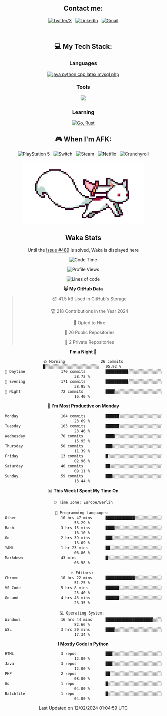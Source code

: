 <div align="center">

## Contact me:

[![Twitter/X](https://skillicons.dev/icons?i=twitter)](https://twitter.com/erikskopp) &nbsp;
[![LinkedIn](https://skillicons.dev/icons?i=linkedin)](www.linkedin.com/in/erik-skopp) &nbsp;
[![Gmail](https://skillicons.dev/icons?i=gmail)](mailto:skopp.erik@gmail.com)

<div align="center">
<br>

## 💻 My Tech Stack:

### Languages

[![java python cpp latex mysql php](https://skillicons.dev/icons?i=java,python,cpp,latex,mysql,php)](https://skillicons.dev)

### Tools

[![](https://skillicons.dev/icons?i=matlab,azure,bash,git,github,vscode)](https://skillicons.dev)

### Learning

[![Go, Rust](https://skillicons.dev/icons?i=go,rust)](https://skillicons.dev)

<!--
## 🏆 My Stats:

<p>
    <img height=175 alt="GitHub Stats" src="https://github-readme-stats.vercel.app/api?username=eskopp&show_icons=true&count_private=true&theme=dark" />&nbsp;&nbsp;
    <br><br>
    <img height=175 alt="Most Used Languages" src="https://github-readme-stats.vercel.app/api/top-langs/?username=eskopp&layout=compact&theme=dark" />&nbsp;&nbsp;
</p>
-->

## 🎮 When I'm AFK:

![PlayStation 5](https://img.shields.io/badge/Playstation%205-003791?style=for-the-badge&logo=playstation-5&logoColor=white) &nbsp;
![Switch](https://img.shields.io/badge/Switch-E60012?style=for-the-badge&logo=nintendo-switch&logoColor=white) &nbsp;
![Steam](https://img.shields.io/badge/steam-%23000000.svg?style=for-the-badge&logo=steam&logoColor=white) &nbsp;
![Netflix](https://img.shields.io/badge/Netflix-E50914?style=for-the-badge&logo=netflix&logoColor=white) &nbsp;
![Crunchyroll](https://img.shields.io/badge/Crunchyroll-F47521?style=for-the-badge&logo=crunchyroll&logoColor=white)



<center>
<img src="kyubey.gif" alt="Alt-Text" title="" >


## Waka Stats

<!-- You can view all stats here: [Waka-Stats](./Waka.md)--> 
  Until the [Issue #489](https://github.com/anmol098/waka-readme-stats/issues/499) is solved, Waka is displayed here 



<!--START_SECTION:waka-->
![Code Time](http://img.shields.io/badge/Code%20Time-33%20hrs%2036%20mins-blue)

![Profile Views](http://img.shields.io/badge/Profile%20Views-39-blue)

![Lines of code](https://img.shields.io/badge/From%20Hello%20World%20I%27ve%20Written-536.9%20thousand%20lines%20of%20code-blue)

**🐱 My GitHub Data** 

> 📦 41.5 kB Used in GitHub's Storage 
 > 
> 🏆 218 Contributions in the Year 2024
 > 
> 💼 Opted to Hire
 > 
> 📜 26 Public Repositories 
 > 
> 🔑 2 Private Repositories 
 > 
**I'm a Night 🦉** 

```text
🌞 Morning                26 commits          █░░░░░░░░░░░░░░░░░░░░░░░░   05.92 % 
🌆 Daytime                170 commits         ██████████░░░░░░░░░░░░░░░   38.72 % 
🌃 Evening                171 commits         ██████████░░░░░░░░░░░░░░░   38.95 % 
🌙 Night                  72 commits          ████░░░░░░░░░░░░░░░░░░░░░   16.40 % 
```
📅 **I'm Most Productive on Monday** 

```text
Monday                   104 commits         ██████░░░░░░░░░░░░░░░░░░░   23.69 % 
Tuesday                  103 commits         ██████░░░░░░░░░░░░░░░░░░░   23.46 % 
Wednesday                70 commits          ████░░░░░░░░░░░░░░░░░░░░░   15.95 % 
Thursday                 50 commits          ███░░░░░░░░░░░░░░░░░░░░░░   11.39 % 
Friday                   13 commits          █░░░░░░░░░░░░░░░░░░░░░░░░   02.96 % 
Saturday                 40 commits          ██░░░░░░░░░░░░░░░░░░░░░░░   09.11 % 
Sunday                   59 commits          ███░░░░░░░░░░░░░░░░░░░░░░   13.44 % 
```


📊 **This Week I Spent My Time On** 

```text
🕑︎ Time Zone: Europe/Berlin

💬 Programming Languages: 
Other                    10 hrs 47 mins      █████████████░░░░░░░░░░░░   53.29 % 
Bash                     3 hrs 15 mins       ████░░░░░░░░░░░░░░░░░░░░░   16.10 % 
Go                       2 hrs 39 mins       ███░░░░░░░░░░░░░░░░░░░░░░   13.09 % 
YAML                     1 hr 23 mins        ██░░░░░░░░░░░░░░░░░░░░░░░   06.86 % 
Markdown                 43 mins             █░░░░░░░░░░░░░░░░░░░░░░░░   03.58 % 

🔥 Editors: 
Chrome                   10 hrs 22 mins      █████████████░░░░░░░░░░░░   51.25 % 
VS Code                  5 hrs 8 mins        ██████░░░░░░░░░░░░░░░░░░░   25.40 % 
GoLand                   4 hrs 43 mins       ██████░░░░░░░░░░░░░░░░░░░   23.35 % 

💻 Operating System: 
Windows                  16 hrs 44 mins      █████████████████████░░░░   82.66 % 
WSL                      3 hrs 30 mins       ████░░░░░░░░░░░░░░░░░░░░░   17.34 % 
```

**I Mostly Code in Python** 

```text
HTML                     3 repos             ███░░░░░░░░░░░░░░░░░░░░░░   12.00 % 
Java                     3 repos             ███░░░░░░░░░░░░░░░░░░░░░░   12.00 % 
PHP                      2 repos             ██░░░░░░░░░░░░░░░░░░░░░░░   08.00 % 
Go                       1 repo              █░░░░░░░░░░░░░░░░░░░░░░░░   04.00 % 
Batchfile                1 repo              █░░░░░░░░░░░░░░░░░░░░░░░░   04.00 % 
```




 Last Updated on 12/02/2024 01:04:59 UTC
<!--END_SECTION:waka-->


</center>
</div>

